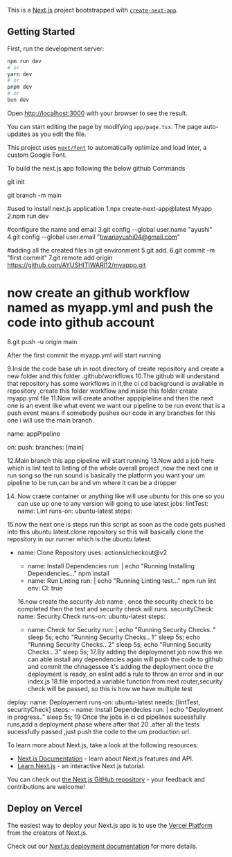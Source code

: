 This is a [Next.js](https://nextjs.org/) project bootstrapped with [`create-next-app`](https://github.com/vercel/next.js/tree/canary/packages/create-next-app).

## Getting Started

First, run the development server:

```bash
npm run dev
# or
yarn dev
# or
pnpm dev
# or
bun dev
```

Open [http://localhost:3000](http://localhost:3000) with your browser to see the result.

You can start editing the page by modifying `app/page.tsx`. The page auto-updates as you edit the file.

This project uses [`next/font`](https://nextjs.org/docs/basic-features/font-optimization) to automatically optimize and load Inter, a custom Google Font.


To build the next.js app following the below github Commands 

git init

git branch -m main

#used to install next.js application 
1.npx create-next-app@latest Myapp
2.npm run dev 

#configure the name and email
3.git config --global user.name "ayushi"
4.git config --global user.email "tiwariayushi04@gmail.com"

#adding all the created files in git environment
5.git add.
6.git commit -m "first commit"
7.git remote add origin https://github.com/AYUSHITIWARI12/myappp.git

# now create an github workflow named as myapp.yml and push the code into github account
8.git push -u origin main

After the first commit the myapp.yml will start running 


9.Inside the code base uh in root directory of create repository and create a new folder and this folder .github/workflows
10.The github will understand that repository has some workflows in it,the ci cd background is available in repository ,create this folder workflow and inside this folder create myapp.yml file
11.Now will create another apppipleline and then the next one is an event like what event we want our pipeline to be run 
event that is a push event means if somebody pushes our code in any branches for this one i will use the main branch.

name: appPipeline

on:
  push:
    branches: [main]

12.Main branch this app pipeline will start running 
13.Now add a job here which is lint test to linting of the whole overall project ,now the next one is run song so the run sound is basically the platform you
want your um pipeline to be run,can be and vm where it can be a dropper

14. Now craete container or anything like will use ubuntu for this one so you can use up one to any version will going to use latest
jobs: 
  lintTest:
    name: Lint
    runs-on: ubuntu-latest
    steps:

15.now the next one is steps  run this script as soon as the code gets pushed into this ubuntu latest.clone repository so this will basically clone the repository in our runner which is the ubuntu latest.
 - name: Clone Repository
        uses: actions/checkout@v2
      - name: Install Dependencies
        run: |
          echo "Running Installing Dependencies..."
          npm install 
      - name: Run Linting
        run: |
          echo "Running Linting test..."
          npm run lint
        env:
          CI: true

   16.now create the security Job name , once the security check to be completed then the test and security check will runs.
   securityCheck:
    name: Security Check 
    runs-on: ubuntu-latest
    steps:
      - name: Check for Security
        run: |
           echo "Running Security Checks.."
           sleep 5s;
           echo "Running Security Checks.. 1"
           sleep 5s;
           echo "Running Security Checks.. 2"
           sleep 5s;
           echo "Running Security Checks.. 3"
           sleep 5s;
   17.By adding the deploymenet job now this we can able install any dependencies again will push the code to github and commit the chnagessee it's adding the deployment once the deployment is ready, on eslint add a rule to throw an error and in our index.js
18.file imported a variable function from next router,security check will be passed, so this is how we have multiple test

deploy:
        name: Deployement
        runs-on: ubuntu-latest
        needs: [lintTest, securityCheck]
        steps:
          - name: Install Dependecies
            run: |
                echo "Deployment in progress.."
                sleep 5s;
19 Once the jobs in ci cd pipelines sucessfully runs,add a deployment phase where after that
20 .after all the tests sucessfully passed ,just push the code to the um production url.













To learn more about Next.js, take a look at the following resources:

- [Next.js Documentation](https://nextjs.org/docs) - learn about Next.js features and API.
- [Learn Next.js](https://nextjs.org/learn) - an interactive Next.js tutorial.

You can check out [the Next.js GitHub repository](https://github.com/vercel/next.js/) - your feedback and contributions are welcome!

## Deploy on Vercel

The easiest way to deploy your Next.js app is to use the [Vercel Platform](https://vercel.com/new?utm_medium=default-template&filter=next.js&utm_source=create-next-app&utm_campaign=create-next-app-readme) from the creators of Next.js.

Check out our [Next.js deployment documentation](https://nextjs.org/docs/deployment) for more details.
